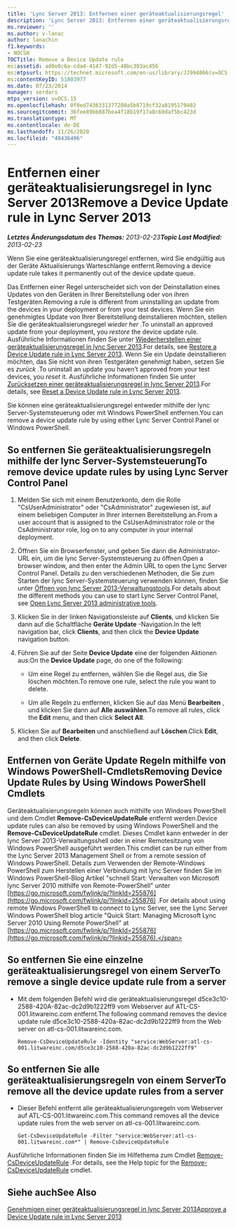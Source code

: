 ```yaml
---
title: 'Lync Server 2013: Entfernen einer geräteaktualisierungsregel'
description: 'Lync Server 2013: Entfernen einer geräteaktualisierungsregel'
ms.reviewer: ''
ms.author: v-lanac
author: lanachin
f1.keywords:
- NOCSH
TOCTitle: Remove a Device Update rule
ms:assetid: ad6e0c6a-cda4-4147-92d5-48bc393ac456
ms:mtpsurl: https://technet.microsoft.com/en-us/library/JJ994066(v=OCS.15)
ms:contentKeyID: 51803977
ms.date: 07/23/2014
manager: serdars
mtps_version: v=OCS.15
ms.openlocfilehash: 0f0ed7436331377200a5b8719cf32a8195179402
ms.sourcegitcommit: 36fee89bb887bea4f18b19f17a8c69daf5bc423d
ms.translationtype: MT
ms.contentlocale: de-DE
ms.lasthandoff: 11/26/2020
ms.locfileid: "49436496"
---
```

# <a name="remove-a-device-update-rule-in-lync-server-2013"></a><span data-ttu-id="d4a60-103">Entfernen einer geräteaktualisierungsregel in lync Server 2013</span><span class="sxs-lookup"><span data-stu-id="d4a60-103">Remove a Device Update rule in Lync Server 2013</span></span>

<div data-xmlns="http://www.w3.org/1999/xhtml">

<div class="topic" data-xmlns="http://www.w3.org/1999/xhtml" data-msxsl="urn:schemas-microsoft-com:xslt" data-cs="https://msdn.microsoft.com/">

<div data-asp="https://msdn2.microsoft.com/asp">



</div>

<div id="mainSection">

<div id="mainBody"><span data-ttu-id="d4a60-104">

<span> </span></span><span class="sxs-lookup"><span data-stu-id="d4a60-104">

<span> </span></span></span>

<span data-ttu-id="d4a60-105">_**Letztes Änderungsdatum des Themas:** 2013-02-23_</span><span class="sxs-lookup"><span data-stu-id="d4a60-105">_**Topic Last Modified:** 2013-02-23_</span></span>

<span data-ttu-id="d4a60-106">Wenn Sie eine geräteaktualisierungsregel entfernen, wird Sie endgültig aus der Geräte Aktualisierungs Warteschlange entfernt.</span><span class="sxs-lookup"><span data-stu-id="d4a60-106">Removing a device update rule takes it permanently out of the device update queue.</span></span>

<span data-ttu-id="d4a60-107">Das Entfernen einer Regel unterscheidet sich von der Deinstallation eines Updates von den Geräten in Ihrer Bereitstellung oder von ihren Testgeräten.</span><span class="sxs-lookup"><span data-stu-id="d4a60-107">Removing a rule is different from uninstalling an update from the devices in your deployment or from your test devices.</span></span> <span data-ttu-id="d4a60-108">Wenn Sie ein genehmigtes Update von Ihrer Bereitstellung deinstallieren möchten, stellen Sie die geräteaktualisierungsregel *wieder her* .</span><span class="sxs-lookup"><span data-stu-id="d4a60-108">To uninstall an approved update from your deployment, you *restore* the device update rule.</span></span> <span data-ttu-id="d4a60-109">Ausführliche Informationen finden Sie unter [Wiederherstellen einer geräteaktualisierungsregel in lync Server 2013](lync-server-2013-restore-a-device-update-rule.md).</span><span class="sxs-lookup"><span data-stu-id="d4a60-109">For details, see [Restore a Device Update rule in Lync Server 2013](lync-server-2013-restore-a-device-update-rule.md).</span></span> <span data-ttu-id="d4a60-110">Wenn Sie ein Update deinstallieren möchten, das Sie nicht von ihren Testgeräten genehmigt haben, setzen Sie es *zurück* .</span><span class="sxs-lookup"><span data-stu-id="d4a60-110">To uninstall an update you haven’t approved from your test devices, you *reset* it.</span></span> <span data-ttu-id="d4a60-111">Ausführliche Informationen finden Sie unter [Zurücksetzen einer geräteaktualisierungsregel in lync Server 2013](lync-server-2013-reset-a-device-update-rule.md).</span><span class="sxs-lookup"><span data-stu-id="d4a60-111">For details, see [Reset a Device Update rule in Lync Server 2013](lync-server-2013-reset-a-device-update-rule.md).</span></span>

<span data-ttu-id="d4a60-112">Sie können eine geräteaktualisierungsregel entweder mithilfe der lync Server-Systemsteuerung oder mit Windows PowerShell entfernen.</span><span class="sxs-lookup"><span data-stu-id="d4a60-112">You can remove a device update rule by using either Lync Server Control Panel or Windows PowerShell.</span></span>

<div>

## <a name="to-remove-device-update-rules-by-using-lync-server-control-panel"></a><span data-ttu-id="d4a60-113">So entfernen Sie geräteaktualisierungsregeln mithilfe der lync Server-Systemsteuerung</span><span class="sxs-lookup"><span data-stu-id="d4a60-113">To remove device update rules by using Lync Server Control Panel</span></span>

1.  <span data-ttu-id="d4a60-114">Melden Sie sich mit einem Benutzerkonto, dem die Rolle "CsUserAdministrator" oder "CsAdministrator" zugewiesen ist, auf einem beliebigen Computer in Ihrer internen Bereitstellung an.</span><span class="sxs-lookup"><span data-stu-id="d4a60-114">From a user account that is assigned to the CsUserAdministrator role or the CsAdministrator role, log on to any computer in your internal deployment.</span></span>

2.  <span data-ttu-id="d4a60-115">Öffnen Sie ein Browserfenster, und geben Sie dann die Administrator-URL ein, um die lync Server-Systemsteuerung zu öffnen.</span><span class="sxs-lookup"><span data-stu-id="d4a60-115">Open a browser window, and then enter the Admin URL to open the Lync Server Control Panel.</span></span> <span data-ttu-id="d4a60-116">Details zu den verschiedenen Methoden, die Sie zum Starten der lync Server-Systemsteuerung verwenden können, finden Sie unter [Öffnen von lync Server 2013-Verwaltungstools](lync-server-2013-open-lync-server-administrative-tools.md).</span><span class="sxs-lookup"><span data-stu-id="d4a60-116">For details about the different methods you can use to start Lync Server Control Panel, see [Open Lync Server 2013 administrative tools](lync-server-2013-open-lync-server-administrative-tools.md).</span></span>

3.  <span data-ttu-id="d4a60-117">Klicken Sie in der linken Navigationsleiste auf **Clients**, und klicken Sie dann auf die Schaltfläche **Geräte Update** -Navigation.</span><span class="sxs-lookup"><span data-stu-id="d4a60-117">In the left navigation bar, click **Clients**, and then click the **Device Update** navigation button.</span></span>

4.  <span data-ttu-id="d4a60-118">Führen Sie auf der Seite **Device Update** eine der folgenden Aktionen aus:</span><span class="sxs-lookup"><span data-stu-id="d4a60-118">On the **Device Update** page, do one of the following:</span></span>
    
      - <span data-ttu-id="d4a60-119">Um eine Regel zu entfernen, wählen Sie die Regel aus, die Sie löschen möchten.</span><span class="sxs-lookup"><span data-stu-id="d4a60-119">To remove one rule, select the rule you want to delete.</span></span>
    
      - <span data-ttu-id="d4a60-120">Um alle Regeln zu entfernen, klicken Sie auf das Menü **Bearbeiten** , und klicken Sie dann auf **Alle auswählen**.</span><span class="sxs-lookup"><span data-stu-id="d4a60-120">To remove all rules, click the **Edit** menu, and then click **Select All**.</span></span>

5.  <span data-ttu-id="d4a60-121">Klicken Sie auf **Bearbeiten** und anschließend auf **Löschen**.</span><span class="sxs-lookup"><span data-stu-id="d4a60-121">Click **Edit**, and then click **Delete**.</span></span>

</div>

<div>

## <a name="removing-device-update-rules-by-using-windows-powershell-cmdlets"></a><span data-ttu-id="d4a60-122">Entfernen von Geräte Update Regeln mithilfe von Windows PowerShell-Cmdlets</span><span class="sxs-lookup"><span data-stu-id="d4a60-122">Removing Device Update Rules by Using Windows PowerShell Cmdlets</span></span>

<span data-ttu-id="d4a60-123">Geräteaktualisierungsregeln können auch mithilfe von Windows PowerShell und dem Cmdlet **Remove-CsDeviceUpdateRule** entfernt werden.</span><span class="sxs-lookup"><span data-stu-id="d4a60-123">Device update rules can also be removed by using Windows PowerShell and the **Remove-CsDeviceUpdateRule** cmdlet.</span></span> <span data-ttu-id="d4a60-124">Dieses Cmdlet kann entweder in der lync Server 2013-Verwaltungsshell oder in einer Remotesitzung von Windows PowerShell ausgeführt werden.</span><span class="sxs-lookup"><span data-stu-id="d4a60-124">This cmdlet can be run either from the Lync Server 2013 Management Shell or from a remote session of Windows PowerShell.</span></span> <span data-ttu-id="d4a60-125">Details zum Verwenden der Remote-Windows PowerShell zum Herstellen einer Verbindung mit lync Server finden Sie im Windows PowerShell-Blog Artikel "schnell Start: Verwalten von Microsoft lync Server 2010 mithilfe von Remote-PowerShell" unter [https://go.microsoft.com/fwlink/p/?linkId=255876](https://go.microsoft.com/fwlink/p/?linkid=255876) .</span><span class="sxs-lookup"><span data-stu-id="d4a60-125">For details about using remote Windows PowerShell to connect to Lync Server, see the Lync Server Windows PowerShell blog article "Quick Start: Managing Microsoft Lync Server 2010 Using Remote PowerShell" at [https://go.microsoft.com/fwlink/p/?linkId=255876](https://go.microsoft.com/fwlink/p/?linkid=255876).</span></span>

<div>

## <a name="to-remove-a-single-device-update-rule-from-a-server"></a><span data-ttu-id="d4a60-126">So entfernen Sie eine einzelne geräteaktualisierungsregel von einem Server</span><span class="sxs-lookup"><span data-stu-id="d4a60-126">To remove a single device update rule from a server</span></span>

  - <span data-ttu-id="d4a60-127">Mit dem folgenden Befehl wird die geräteaktualisierungsregel d5ce3c10-2588-420A-82ac-dc2d9b1222ff9 vom Webserver auf ATL-CS-001.litwareinc.com entfernt.</span><span class="sxs-lookup"><span data-stu-id="d4a60-127">The following command removes the device update rule d5ce3c10-2588-420a-82ac-dc2d9b1222ff9 from the Web server on atl-cs-001.litwareinc.com.</span></span>
    
        Remove-CsDeviceUpdateRule -Identity "service:WebServer:atl-cs-001.litwareinc.com/d5ce3c10-2588-420a-82ac-dc2d9b1222ff9"

</div>

<div>

## <a name="to-remove-all-the-device-update-rules-from-a-server"></a><span data-ttu-id="d4a60-128">So entfernen Sie alle geräteaktualisierungsregeln von einem Server</span><span class="sxs-lookup"><span data-stu-id="d4a60-128">To remove all the device update rules from a server</span></span>

  - <span data-ttu-id="d4a60-129">Dieser Befehl entfernt alle geräteaktualisierungsregeln vom Webserver auf ATL-CS-001.litwareinc.com.</span><span class="sxs-lookup"><span data-stu-id="d4a60-129">This command removes all the device update rules from the web server on atl-cs-001.litwareinc.com.</span></span>
    
        Get-CsDeviceUpdateRule -Filter "service:WebServer:atl-cs-001.litwareinc.com*" | Remove-CsDeviceUpdateRule

</div>

<span data-ttu-id="d4a60-130">Ausführliche Informationen finden Sie im Hilfethema zum Cmdlet [Remove-CsDeviceUpdateRule](https://docs.microsoft.com/powershell/module/skype/Remove-CsDeviceUpdateRule) .</span><span class="sxs-lookup"><span data-stu-id="d4a60-130">For details, see the Help topic for the [Remove-CsDeviceUpdateRule](https://docs.microsoft.com/powershell/module/skype/Remove-CsDeviceUpdateRule) cmdlet.</span></span>

</div>

<div>

## <a name="see-also"></a><span data-ttu-id="d4a60-131">Siehe auch</span><span class="sxs-lookup"><span data-stu-id="d4a60-131">See Also</span></span>


[<span data-ttu-id="d4a60-132">Genehmigen einer geräteaktualisierungsregel in lync Server 2013</span><span class="sxs-lookup"><span data-stu-id="d4a60-132">Approve a Device Update rule in Lync Server 2013</span></span>](lync-server-2013-approve-a-device-update-rule.md)  
  

<span data-ttu-id="d4a60-133"></div>

</div>

<span> </span>

</div>

</div>

</span><span class="sxs-lookup"><span data-stu-id="d4a60-133"></div>

</div>

<span> </span>

</div>

</div>

</span></span></div>

